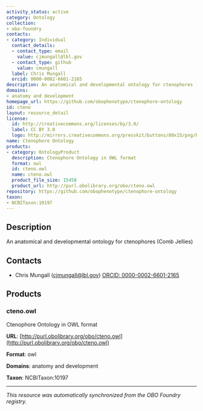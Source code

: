 ```yaml
---
activity_status: active
category: Ontology
collection:
- obo-foundry
contacts:
- category: Individual
  contact_details:
  - contact_type: email
    value: cjmungall@lbl.gov
  - contact_type: github
    value: cmungall
  label: Chris Mungall
  orcid: 0000-0002-6601-2165
description: An anatomical and developmental ontology for ctenophores (Comb Jellies)
domains:
- anatomy and development
homepage_url: https://github.com/obophenotype/ctenophore-ontology
id: cteno
layout: resource_detail
license:
  id: http://creativecommons.org/licenses/by/3.0/
  label: CC BY 3.0
  logo: http://mirrors.creativecommons.org/presskit/buttons/80x15/png/by.png
name: Ctenophore Ontology
products:
- category: OntologyProduct
  description: Ctenophore Ontology in OWL format
  format: owl
  id: cteno.owl
  name: cteno.owl
  product_file_size: 15458
  product_url: http://purl.obolibrary.org/obo/cteno.owl
repository: https://github.com/obophenotype/ctenophore-ontology
taxon:
- NCBITaxon:10197
---
```

## Description

An anatomical and developmental ontology for ctenophores (Comb Jellies)

## Contacts

- Chris Mungall (cjmungall@lbl.gov) [ORCID: 0000-0002-6601-2165](https://orcid.org/0000-0002-6601-2165)

## Products

### cteno.owl

Ctenophore Ontology in OWL format

**URL**: [http://purl.obolibrary.org/obo/cteno.owl](http://purl.obolibrary.org/obo/cteno.owl)

**Format**: owl

**Domains**: anatomy and development

**Taxon**: NCBITaxon:10197

---

*This resource was automatically synchronized from the OBO Foundry registry.*